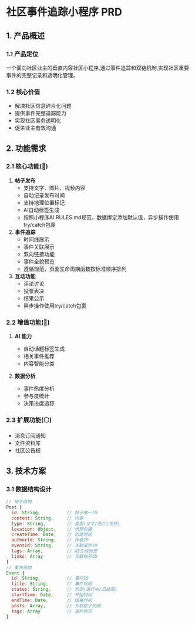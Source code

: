 # 社区事件追踪小程序 PRD

## 1. 产品概述

### 1.1 产品定位
一个面向社区业主的垂直内容社区小程序,通过事件追踪和双链机制,实现社区重要事件的完整记录和透明化管理。

### 1.2 核心价值
- 解决社区信息碎片化问题
- 提供事件完整追踪能力
- 实现社区事务透明化
- 促进业主有效沟通

## 2. 功能需求

### 2.1 核心功能(🔴)
1. **帖子发布**
   - 支持文字、图片、视频内容
   - 自动记录发布时间
   - 支持地理位置标记
   - AI自动标签生成
   - 按照小程序AI RULES.md规范，数据绑定添加默认值，异步操作使用try/catch包裹
2. **事件追踪**
   - 时间线展示
   - 事件关联展示
   - 双向链接功能
   - 事件全貌预览
   - 遵循规范，页面生命周期函数按标准顺序排列
3. **互动功能**
   - 评论讨论
   - 投票表决
   - 结果公示
   - 异步操作使用try/catch包裹

### 2.2 增值功能(🔵)
1. **AI 能力**
   - 自动话题标签生成
   - 相关事件推荐
   - 内容智能分类

2. **数据分析**
   - 事件热度分析
   - 参与度统计
   - 决策进度追踪

### 2.3 扩展功能(⚪)
- 消息订阅通知
- 文件资料库
- 社区公告板

## 3. 技术方案

### 3.1 数据结构设计
```javascript
// 帖子结构
Post {
  id: String,          // 帖子唯一ID
  content: String,     // 内容
  type: String,        // 类型(文字/图片/视频)
  location: Object,    // 地理位置
  createTime: Date,    // 创建时间
  authorId: String,    // 作者ID
  eventId: String,     // 关联事件ID
  tags: Array,         // AI生成标签
  links: Array         // 关联帖子ID
}
// 事件结构
Event {
  id: String,          // 事件ID
  title: String,       // 事件标题
  status: String,      // 状态(进行中/已结束)
  startTime: Date,     // 开始时间
  endTime: Date,       // 结束时间
  posts: Array,        // 关联帖子列表
  tags: Array          // 事件标签
}